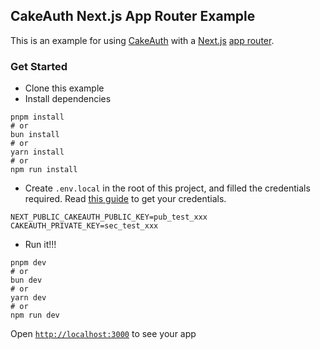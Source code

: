 ## CakeAuth Next.js App Router Example

This is an example for using [CakeAuth](https://cakeauth.com) with a [Next.js](https://nextjs.org/) [app router](https://nextjs.org/docs/app).

### Get Started

- Clone this example
- Install dependencies

```
pnpm install
# or
bun install
# or
yarn install
# or
npm run install

```

- Create `.env.local` in the root of this project, and filled the credentials required. Read [this guide](https://docs.cakeauth.com/todo) to get your credentials.

```
NEXT_PUBLIC_CAKEAUTH_PUBLIC_KEY=pub_test_xxx
CAKEAUTH_PRIVATE_KEY=sec_test_xxx
```

- Run it!!!

```
pnpm dev
# or
bun dev
# or
yarn dev
# or
npm run dev
```

Open [`http://localhost:3000`](http://localhost:3000) to see your app
